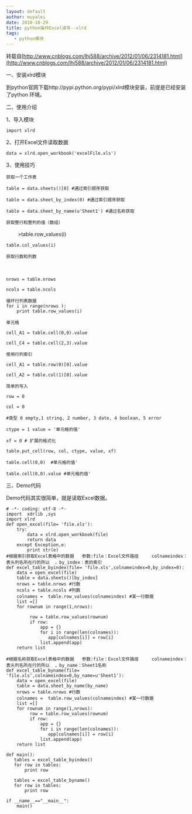 ```yaml
---
layout: default
author: muyalei
date: 2018-10-29
title: python操作Excel读写--xlrd
tags:
   - python模块
---
```


转载自[http://www.cnblogs.com/lhj588/archive/2012/01/06/2314181.html](http://www.cnblogs.com/lhj588/archive/2012/01/06/2314181.html)

一、安装xlrd模块

   到python官网下载http://pypi.python.org/pypi/xlrd模块安装，前提是已经安装了python 环境。

二、使用介绍

  1、导入模块

    import xlrd

  2、打开Excel文件读取数据

    data = xlrd.open_workbook('excelFile.xls')

  3、使用技巧

    获取一个工作表
 
    table = data.sheets()[0] #通过索引顺序获取
 
    table = data.sheet_by_index(0) #通过索引顺序获取

    table = data.sheet_by_name(u'Sheet1') #通过名称获取
 
    获取整行和整列的值（数组）

 　　
    >table.row_values(i)
 
    table.col_values(i)
 
    获取行数和列数
　　

    nrows = table.nrows
 
    ncols = table.ncols
       
    循环行列表数据
    for i in range(nrows ):
        print table.row_values(i)
 
    单元格
  
    cell_A1 = table.cell(0,0).value
 
    cell_C4 = table.cell(2,3).value
 
    使用行列索引
  
    cell_A1 = table.row(0)[0].value
 
    cell_A2 = table.col(1)[0].value
 
    简单的写入

    row = 0
 
    col = 0
 
    #类型 0 empty,1 string, 2 number, 3 date, 4 boolean, 5 error
  
    ctype = 1 value = '单元格的值'
 
    xf = 0 # 扩展的格式化
 
    table.put_cell(row, col, ctype, value, xf)
 
    table.cell(0,0)  #单元格的值'
 
    table.cell(0,0).value #单元格的值'
 
 

三、Demo代码

   Demo代码其实很简单，就是读取Excel数据。
```
# -*- coding: utf-8 -*- 
import  xdrlib ,sys
import xlrd
def open_excel(file= 'file.xls'):
    try:
        data = xlrd.open_workbook(file)
        return data
    except Exception,e:
        print str(e)
#根据索引获取Excel表格中的数据   参数:file：Excel文件路径     colnameindex：表头列名所在行的所以  ，by_index：表的索引
def excel_table_byindex(file= 'file.xls',colnameindex=0,by_index=0):
    data = open_excel(file)
    table = data.sheets()[by_index]
    nrows = table.nrows #行数
    ncols = table.ncols #列数
    colnames =  table.row_values(colnameindex) #某一行数据 
    list =[]
    for rownum in range(1,nrows):

         row = table.row_values(rownum)
         if row:
             app = {}
             for i in range(len(colnames)):
                app[colnames[i]] = row[i] 
             list.append(app)
    return list

#根据名称获取Excel表格中的数据   参数:file：Excel文件路径     colnameindex：表头列名所在行的所以  ，by_name：Sheet1名称
def excel_table_byname(file= 'file.xls',colnameindex=0,by_name=u'Sheet1'):
    data = open_excel(file)
    table = data.sheet_by_name(by_name)
    nrows = table.nrows #行数 
    colnames =  table.row_values(colnameindex) #某一行数据 
    list =[]
    for rownum in range(1,nrows):
         row = table.row_values(rownum)
         if row:
             app = {}
             for i in range(len(colnames)):
                app[colnames[i]] = row[i]
             list.append(app)
    return list

def main():
   tables = excel_table_byindex()
   for row in tables:
       print row

   tables = excel_table_byname()
   for row in tables:
       print row

if __name__=="__main__":
    main()
```
